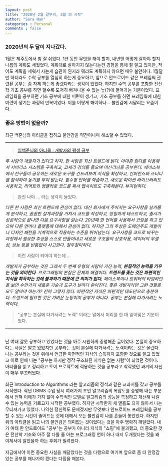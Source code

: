 ```yaml
---
layout: post
title: "2020년 2월 갈무리, 3월 의 시작"
author: "Sara Han"
categories : Personal
comments : false
---
```


### 2020년의 두 달이 지나갔다.
1월은 제주도에서 참 잘 쉬었다. 1년 동안 무엇을 해야 할지, 내년엔 어떻게 살아야 할지 나름의
계획도 세웠었다. 계획대로 살아지지 않는다는건 경험을 통해 잘 알고 있지만, 적어도 계획을
세워서 사는게 습관이 된지라 뭐라도 계획하지 않으면 매우 불안하다.
1월달만 하더라도 수학 공부를 열심히 하는게 중요하고, 앞으로 안드로이드 같은 프레임웍 관련된
공부는 좀 자제 하는게 좋겠다라는 생각이 있었다. 하지만 수학 공부를 포함한 전산학 기초 공부를
하면 할수록 도저히 빠져나올 수 없는 늪(?)에 들어가는 기분이었다. 프레임웍을 공부하면
기초 공부에 대한 미련이 생기고, 기초 공부를 하면 프레임웍에 대한 미련이 생기는 과정의 반복이었다.
이를 어떻게 해야하나... 불안감에 시달리는 요즘이다.

### 좋은 방법이 없을까?
최근 백준님의 아티클을 접하고 불안감을 약간이나마 해소할 수 있었다.

---

> [임백준님의 아티클 : 개발자의 평생 공부](http://m.zdnet.co.kr/column_view.asp?artice_id=20170616090644&re=zdk#imadnews)


_두 사람의 개발자가 있다고 하자. 한 사람은 최신 트렌드에 밝다. 아마존 람다를 이용해서 서버리스 시스템을 구축하고, 코세라 강의를 들으며 머신러닝을 공부한다. 페이스북에서 친구들이 공유하는 새로운 도구를 건드려보며 지식을 확장하고, 컨퍼런스와 스터디를 참석하여 동기를 부여 받는다. 함수형 언어를 학습하고, 새로운 파이썬 라이브러리도 사용하고, 리액트와 앵귤러로 코드를 짜서 웹사이트도 구축해본다. 부지런하다._
> 완전 나야 ... 라는 생각이 들었다.

_다른 한 사람은 최신 트렌드에 관심이 없다. 대신 회사에서 주어지는 요구사항을 날카롭게 분석하고, 꼼꼼한 설계과정을 거쳐서 코드를 작성하고, 정밀하게 테스트하고, 출시가 성공적으로 끝나면 다음 요구사항을 읽는다. 20년째 한 언어를 사용해서 코딩을 하고 있으며 다른 언어나 플랫폼에 대해서 관심이 없다. 하지만 그의 추상은 도메인주도 개발이나 디자인 패턴을 기계적으로 적용하는 수준을 뛰어넘는다. 요구사항을 코드로 바꾸는 과정에서 필요한 추상을 스스로 만들어내고 새로운 구조물의 상호작용, 데이터의 무결성, 성능 등을 빈틈없이 사고한다. 철두철미하다._

> 이런 사람이 되어야 하는데 ...


_개발자가 공부하는 것은 그래서 두 번째 유형의 사람이 가진 능력, **본질적인 능력을 키우는 것을 의미한다**. 프로그래밍의 본질은 문제의 해결이다. **트렌드를 좇는 것은 파편적인 지식을 획득하는 것에 불과하기 때문에 큰 의미가 없다.** 페이스북이나 트위터의 타임라인을 보면 수만가지 새로운 기술과 도구가 날마다 쏟아진다. 좋은 개발자라면 그런 것들을 모두 알아야 하는가? 전혀 그렇지 않다. 파편적인 지식은 파편적인 태도만으로 충분하다. 트렌드에 필요한 것은 가벼운 눈팅이지 공부가 아니다. 공부는 본질에 다가서려는 노력이다._

> "공부는 본질에 다가서려는 노력" 이라는 말에서 머리를 한 대 얻어맞은 기분이었다.

---
<br>
난 여태 잘못 공부하고 있었다는 것을 아주 시원하게 증명해준 글이었다. 본질이 중요하다는 사실은
알고 있었지만 공부라는 것이 본질에 다가서려는 노력이라는 것은 몰랐다. 나는 공부라는 것을
위에서 언급한 파편적인 지식의 습득까지 포함한 것으로 알고 있었고 이로 인해 나는 "공부는 하지만 정작
구조화된 지식은 없는 사람"이 되었던 것이다. 아티클을 읽고 정리하고 토이 프로젝트에 적용하는 것을
공부라고 착각했던 과거의 자신이 매우 부끄러웠다.
<br><br>
최근 Introduction to Algorithms 라는 알고리즘의 정석과 같은 교과서를 갖고 공부를 시작했다.
작년 DBMS 수업 당시 여러가지 조인 알고리즘의 복잡도를 증명해 내는 부분에서 전혀 이해가 가지
않아 수학적인 모델로 알고리즘의 성능을 측정하고 개선해 나갈 수 있는 능력을 기르고자 시작한
공부였다. 하지만 시작한지 채 열흘도 되지 않아서 나는 무너져가고 있었다. 나약한 정신력도
문제겠지만 무엇보다 안드로이드 프레임웍을 공부할 수 있는 시간이 줄어드는 것에 대해서 오는
불안감이 나를 흔들어 놓았었다. 하지만 위의 아티클을 읽고 나의 불안감은 의미없는 것이었다는 것을
아주 명확히 깨달았다. 내가 여태 한 안드로이드 "공부"는 공부가 아니라 지식의 "쇼핑"에 불과했고,
더 중요한 것은 전산학 기초와 아주 잘 다룰 줄 아는 프로그래밍 언어 하나 내지 두개였다는 것을
왜 이제서야 알았을까 하는 후회가 밀려왔다.
<br><br>
지금에서야 이런 중요한 사실을 깨달았다는 것을 다행으로 여기며 앞으로 좀 더 안정감 있는
공부를 해나가야 겠다는 다짐을 해본다.

